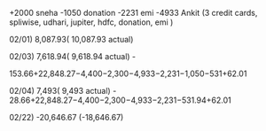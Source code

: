 +2000 sneha -1050 donation -2231 emi -4933 Ankit (3 credit cards, spliwise, udhari, jupiter, hdfc, donation, emi )

02/01) 8,087.93( 10,087.93 actual)

02/03) 7,618.94( 9,618.94 actual) -

153.66+22,848.27−4,400−2,300−4,933−2,231−1,050−531+62.01

02/04) 7,493( 9,493 actual) - 28.66+22,848.27−4,400−2,300−4,933−2,231−531.94+62.01

02/22) -20,646.67 (-18,646.67) 

